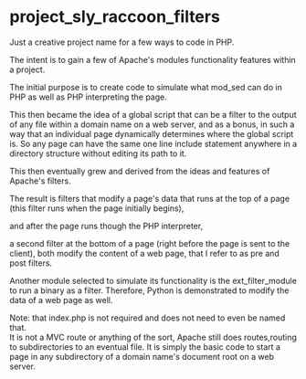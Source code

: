 # project_sly_raccoon_filters
Just a creative project name for a few ways to code in PHP.

The intent is to gain a few of Apache's modules functionality features within a project.

The initial purpose is to create code to simulate what mod_sed can do in PHP
as well as PHP interpreting the page.

This then became the idea of a global script that can be a filter to the output 
of any file within a domain name on a web server, and as a bonus, in such a way that 
an individual page dynamically determines where the global script is.
So any page can have the same one line include statement anywhere in a directory structure 
without editing its path to it.

This then eventually grew and derived from the ideas and features of Apache's filters.

The result is filters that modify a page's data that runs at the top of a page 
(this filter runs when the page initially begins), 

and after the page runs though the PHP interpreter, 

a second filter at the bottom of a page (right before the page is sent to the client),
both modify the content of a web page,
that I refer to as pre and post filters.

Another module selected to simulate its functionality is the ext_filter_module to run
a binary as a filter.
Therefore, Python is demonstrated to modify the data of a web page as well.

Note: that index.php is not required and does not need to even be named that.  
It is not a MVC route or anything of the sort, Apache still does routes,routing to subdirectories to an eventual file.
It is simply the basic code to start a page in any subdirectory of a domain name's document root on a web server.